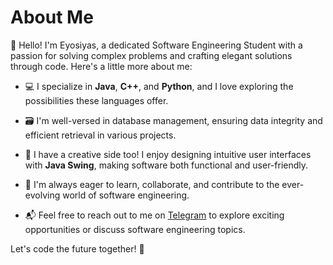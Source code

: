 # About Me

👋 Hello! I'm Eyosiyas, a dedicated Software Engineering Student with a passion for solving complex problems and crafting elegant solutions through code. Here's a little more about me:

- 💻 I specialize in **Java**, **C++**, and **Python**, and I love exploring the possibilities these languages offer.

- 🗃️ I'm well-versed in database management, ensuring data integrity and efficient retrieval in various projects.

- 🎨 I have a creative side too! I enjoy designing intuitive user interfaces with **Java Swing**, making software both functional and user-friendly.

- 🌟 I'm always eager to learn, collaborate, and contribute to the ever-evolving world of software engineering.

- 📬 Feel free to reach out to me on [Telegram](http://t.me/wanted_person) to explore exciting opportunities or discuss software engineering topics.

Let's code the future together! 🚀



<!--
**theblackethiopiandude/theblackethiopiandude** is a ✨ _special_ ✨ repository because its `README.md` (this file) appears on your GitHub profile.

Here are some ideas to get you started:

- 🔭 I’m currently working on ...
- 🌱 I’m currently learning ...
- 👯 I’m looking to collaborate on ...
- 🤔 I’m looking for help with ...
- 💬 Ask me about ...
- 📫 How to reach me: ...
- 😄 Pronouns: ...
- ⚡ Fun fact: ...
-->

